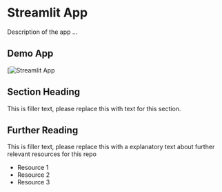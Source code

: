 # Streamlit App

Description of the app ...

## Demo App

[![Streamlit App](https://sasikarn-pitpeng-streamlit-app-streamlit-app-7cepdx.streamlitapp.com/)


<!-- Dashboard Link: https://sasikarn-pitpeng-streamlit-app-streamlit-app-7cepdx.streamlitapp.com/ -->
## Section Heading

This is filler text, please replace this with text for this section.

## Further Reading

This is filler text, please replace this with a explanatory text about further relevant resources for this repo
- Resource 1
- Resource 2
- Resource 3
